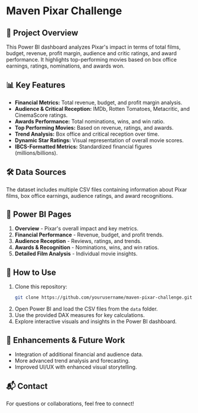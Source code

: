 # Maven Pixar Challenge

## 📌 Project Overview
This Power BI dashboard analyzes Pixar's impact in terms of total films, budget, revenue, profit margin, audience and critic ratings, and award performance. It highlights top-performing movies based on box office earnings, ratings, nominations, and awards won.

## 📊 Key Features
- **Financial Metrics:** Total revenue, budget, and profit margin analysis.
- **Audience & Critical Reception:** IMDb, Rotten Tomatoes, Metacritic, and CinemaScore ratings.
- **Awards Performance:** Total nominations, wins, and win ratio.
- **Top Performing Movies:** Based on revenue, ratings, and awards.
- **Trend Analysis:** Box office and critical reception over time.
- **Dynamic Star Ratings:** Visual representation of overall movie scores.
- **IBCS-Formatted Metrics:** Standardized financial figures (millions/billions).

## 🛠️ Data Sources
The dataset includes multiple CSV files containing information about Pixar films, box office earnings, audience ratings, and award recognitions.

## 📌 Power BI Pages
1. **Overview** - Pixar's overall impact and key metrics.
2. **Financial Performance** - Revenue, budget, and profit trends.
3. **Audience Reception** - Reviews, ratings, and trends.
4. **Awards & Recognition** - Nominations, wins, and win ratios.
5. **Detailed Film Analysis** - Individual movie insights.

## 📌 How to Use
1. Clone this repository:
   ```sh
   git clone https://github.com/yourusername/maven-pixar-challenge.git
   ```
2. Open Power BI and load the CSV files from the `data` folder.
3. Use the provided DAX measures for key calculations.
4. Explore interactive visuals and insights in the Power BI dashboard.

## 🚀 Enhancements & Future Work
- Integration of additional financial and audience data.
- More advanced trend analysis and forecasting.
- Improved UI/UX with enhanced visual storytelling.

## 📬 Contact
For questions or collaborations, feel free to connect!

